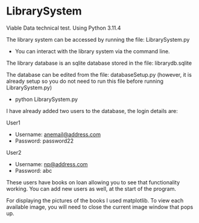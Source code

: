 # LibrarySystem
Viable Data technical test.
Using Python 3.11.4

The library system can be accessed by running the file: LibrarySystem.py
- You can interact with the library system via the command line.

The library database is an sqlite database stored in the file: librarydb.sqlite

The database can be edited from the file: databaseSetup.py (however, it is already setup so you do not need to run this file before running LibrarySystem.py)
- python LibrarySystem.py

I have already added two users to the database, the login details are:

User1
- Username: anemail@address.com
- Password: password22

User2
- Username: np@address.com
- Password: abc

These users have books on loan allowing you to see that functionality working. You can add new users as well, at the start of the program.

For displaying the pictures of the books I used matplotlib. To view each available image, you will need to close the current image window that pops up.




